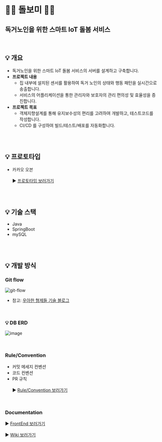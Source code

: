 # 👴👵  돌보미  👵👴
## 독거노인을 위한 스마트 IoT 돌봄 서비스
</br>

## 💡 개요
- 독거노인을 위한 스마트 IoT 돌봄 서비스의 서버를 설계하고 구축합니다.
- **프로젝트 내용**
  - 집 내부에 설치된 센서를 활용하여 독거 노인의 상태와 행동 패턴을 실시간으로 송출합니다.
  - 서비스의 어플리케이션을 통한 관리자와 보호자의 관리 편의성 및 효율성을 증진합니다.
- **프로젝트 목표**
  - 객체지향설계를 통해 유지보수성의 편리를 고려하여 개발하고, 테스트코드를 작성합니다.
  - CI/CD 를 구성하여 빌드/테스트/배포를 자동화합니다.


</br>
</br>

## 💡 프로토타입
- 카카오 오븐 </br></br>
▶️ [프로토타입 보러가기](https://ovenapp.io/project/rOCObXsyowi4sOahGaNRC6abWxuGwCGY#QAkI4)
</br>
</br>


## 💡 기술 스택
- Java
- SpringBoot
- mySQL

</br>
</br>


## 💡 개발 방식
### Git flow
![git-flow](https://user-images.githubusercontent.com/79824919/121235450-df980700-c8cf-11eb-9ffd-d06cb85a0f14.png)
- 참고: [우아한 형제들 기술 블로그](https://woowabros.github.io/experience/2017/10/30/baemin-mobile-git-branch-strategy.html)


</br>

### 💡 DB ERD
![image](https://user-images.githubusercontent.com/45346786/136348155-eadaabaa-08a9-4e70-b7eb-23254efdc067.png)


</br>

### Rule/Convention
- 커밋 메세지 컨벤션
- 코드 컨벤션
- PR 규칙 </br></br>
▶️ [Rule/Convention 보러가기](https://github.com/DOLBOMI/DOLBOMI_SERVER/wiki/Rule-&-Convention)


</br>


### Documentation
▶️ [FrontEnd 보러가기](https://github.com/DOLBOMI/DOLBOMI_FRONT)
</br></br>
▶️ [Wiki 보러가기](https://github.com/DOLBOMI/DOLBOMI_SERVER/wiki)
